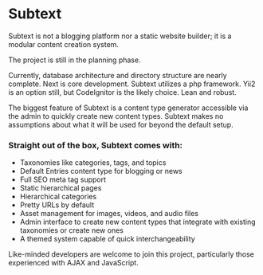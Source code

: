 # Subtext
Subtext is not a blogging platform nor a static website builder; it is a modular content creation system.

The project is still in the planning phase.

Currently, database architecture and directory structure are nearly complete. Next is core development. Subtext utilizes a php framework. Yii2 is an option still, but CodeIgnitor is the likely choice. Lean and robust.

The biggest feature of Subtext is a content type generator accessible via the admin to quickly create new content types. Subtext makes no assumptions about what it will be used for beyond the default setup.

### Straight out of the box, Subtext comes with:

- Taxonomies like categories, tags, and topics
- Default Entries content type for blogging or news
- Full SEO meta tag support
- Static hierarchical pages
- Hierarchical categories
- Pretty URLs by default
- Asset management for images, videos, and audio files
- Admin interface to create new content types that integrate with existing taxonomies or create new ones
- A themed system capable of quick interchangeability

Like-minded developers are welcome to join this project, particularly those experienced with AJAX and JavaScript.